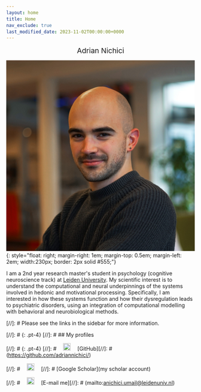 ```yaml
---
layout: home
title: Home
nav_exclude: true
last_modified_date: 2023-11-02T00:00:00+0000
---
```


<div align="center" style="font-size:2vw">
  Adrian Nichici
</div>

![headshot](/assets/me.jpg){: style="float: right; margin-right: 1em; margin-top: 0.5em; margin-left: 2em; width:230px; border: 2px solid #555;"}

I am a 2nd year research master's student in psychology (cognitive neuroscience track) at [Leiden University](https://www.universiteitleiden.nl/en). My scientific interest is to understand the computational and neural underpinnings of the systems involved in hedonic and motivational processing. Specifically, I am interested in how these systems function and how their dysregulation leads to psychiatric disorders, using an integration of computational modelling with behavioral and neurobiological methods.

[//]: # Please see the links in the sidebar for more information.

[//]: # {: .pt-4}
[//]: # ## My profiles

[//]: # {: .pt-4}
[//]: # <img src="/assets/img/github.png" width="20" height="20" style="margin-left: 1em; margin-right: 1em;"/> [GitHub][//]: # (https://github.com/adriannichici/)

[//]: # <img src="/assets/img/google-scholar.png" width="20" height="20" style="margin-left: 1em; margin-right: 1em;"/> [//]: # [Google Scholar](my scholar account)

[//]: # <img src="/assets/img/mail.png" width="20" height="20" style="margin-left: 1em; margin-right: 1em;"/> [E-mail me][//]: # (mailto:anichici.umail@leidenuniv.nl)
